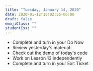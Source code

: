 ```yaml
---
title: "Tuesday, January 14, 2020"
date: 2020-01-12T15:02:55-06:00
draft: false
emojiClass: ""
studentCss: ""
---
```


- Complete and turn in your Do Now
- Review yesterday's material
- Check out the demo of today's code
- Work on Lesson 13 independently
- Complete and turn in your Exit Ticket
